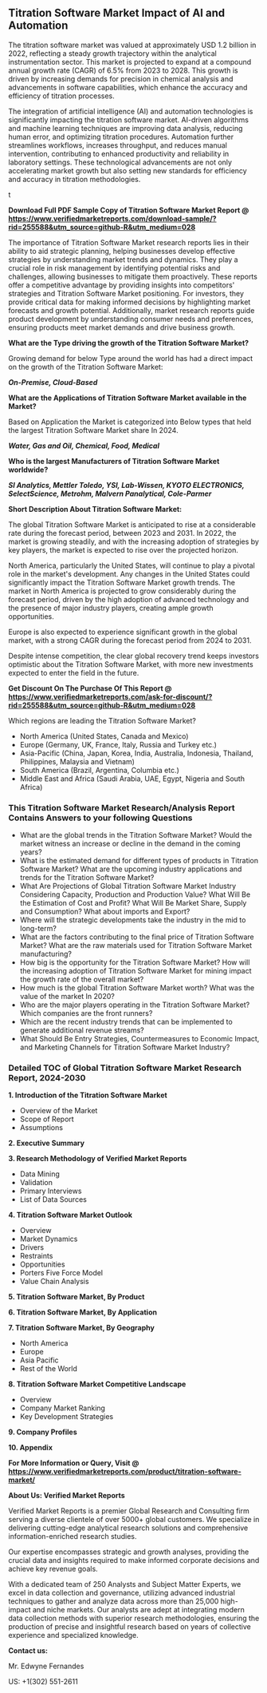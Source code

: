 <h2>Titration Software Market Impact of AI and Automation</h2><p>The titration software market was valued at approximately USD 1.2 billion in 2022, reflecting a steady growth trajectory within the analytical instrumentation sector. This market is projected to expand at a compound annual growth rate (CAGR) of 6.5% from 2023 to 2028. This growth is driven by increasing demands for precision in chemical analysis and advancements in software capabilities, which enhance the accuracy and efficiency of titration processes.</p><p>The integration of artificial intelligence (AI) and automation technologies is significantly impacting the titration software market. AI-driven algorithms and machine learning techniques are improving data analysis, reducing human error, and optimizing titration procedures. Automation further streamlines workflows, increases throughput, and reduces manual intervention, contributing to enhanced productivity and reliability in laboratory settings. These technological advancements are not only accelerating market growth but also setting new standards for efficiency and accuracy in titration methodologies.</p>t</p><p id="" class=""><strong>Download Full PDF Sample Copy of Titration Software Market Report @ <a href="https://www.verifiedmarketreports.com/download-sample/?rid=255588&utm_source=github-R&utm_medium=028" target="_blank">https://www.verifiedmarketreports.com/download-sample/?rid=255588&utm_source=github-R&utm_medium=028</a></strong></p><p>The importance of&nbsp;Titration Software Market research reports lies in their ability to aid strategic planning, helping businesses develop effective strategies by understanding market trends and dynamics. They play a crucial role in risk management by identifying potential risks and challenges, allowing businesses to mitigate them proactively. These reports offer a competitive advantage by providing insights into competitors' strategies and Titration Software Market positioning. For investors, they provide critical data for making informed decisions by highlighting market forecasts and growth potential. Additionally, market research reports guide product development by understanding consumer needs and preferences, ensuring products meet market demands and drive business growth.</p><p><strong>What are the&nbsp;Type driving the growth of the Titration Software Market?</strong></p><p id="" class="">Growing demand for below Type around the world has had a direct impact on the growth of the Titration Software Market:</p><em><strong>On-Premise, Cloud-Based</strong></em></p><strong>What are the&nbsp;Applications&nbsp;of Titration Software Market available in the Market?</strong></p><p id="" class="">Based on Application the Market is categorized into Below types that held the largest Titration Software Market share In 2024.</p><em><strong>Water, Gas and Oil, Chemical, Food, Medical</strong></em></p><strong>Who is the largest Manufacturers of Titration Software Market worldwide?</strong></p><p><em><strong>SI Analytics, Mettler Toledo, YSI, Lab-Wissen, KYOTO ELECTRONICS, SelectScience, Metrohm, Malvern Panalytical, Cole-Parmer</strong></em></p><p id="" class=""><strong>Short Description About Titration Software Market:</strong></p><p>The global Titration Software Market is anticipated to rise at a considerable rate during the forecast period, between 2023 and 2031. In 2022, the market is growing steadily, and with the increasing adoption of strategies by key players, the market is expected to rise over the projected horizon.</p><p>North America, particularly the United States, will continue to play a pivotal role in the market's development. Any changes in the United States could significantly impact the Titration Software Market growth trends. The market in North America is projected to grow considerably during the forecast period, driven by the high adoption of advanced technology and the presence of major industry players, creating ample growth opportunities.</p><p>Europe is also expected to experience significant growth in the global market, with a strong CAGR during the forecast period from 2024 to 2031.</p><p>Despite intense competition, the clear global recovery trend keeps investors optimistic about the Titration Software Market, with more new investments expected to enter the field in the future.</p><p id="" class=""><strong>Get Discount On The Purchase Of This Report @ <a href="https://www.verifiedmarketreports.com/ask-for-discount/?rid=255588&utm_source=github-R&utm_medium=028" target="_blank">https://www.verifiedmarketreports.com/ask-for-discount/?rid=255588&utm_source=github-R&utm_medium=028</a></strong></p>Which regions are leading the Titration Software Market?</p><ul><li>North America (United States, Canada and Mexico)</li><li>Europe (Germany, UK, France, Italy, Russia and Turkey etc.)</li><li>Asia-Pacific (China, Japan, Korea, India, Australia, Indonesia, Thailand, Philippines, Malaysia and Vietnam)</li><li>South America (Brazil, Argentina, Columbia etc.)</li><li>Middle East and Africa (Saudi Arabia, UAE, Egypt, Nigeria and South Africa)</li></ul><h3 id="" class="">This Titration Software Market Research/Analysis Report Contains Answers to your following Questions</h3><ul><li>What are the global trends in the Titration Software Market? Would the market witness an increase or decline in the demand in the coming years?</li><li>What is the estimated demand for different types of products in Titration Software Market? What are the upcoming industry applications and trends for the Titration Software Market?</li><li>What Are Projections of Global Titration Software Market Industry Considering Capacity, Production and Production Value? What Will Be the Estimation of Cost and Profit? What Will Be Market Share, Supply and Consumption? What about imports and Export?</li><li>Where will the strategic developments take the industry in the mid to long-term?</li><li>What are the factors contributing to the final price of Titration Software Market? What are the raw materials used for Titration Software Market manufacturing?</li><li>How big is the opportunity for the Titration Software Market? How will the increasing adoption of Titration Software Market for mining impact the growth rate of the overall market?</li><li>How much is the global Titration Software Market worth? What was the value of the market In 2020?</li><li>Who are the major players operating in the Titration Software Market? Which companies are the front runners?</li><li>Which are the recent industry trends that can be implemented to generate additional revenue streams?</li><li>What Should Be Entry Strategies, Countermeasures to Economic Impact, and Marketing Channels for Titration Software Market Industry?</li></ul><h3 id="" class="">Detailed TOC of Global Titration Software Market Research Report, 2024-2030</h3><p id="" class=""><strong>1. Introduction of the Titration Software Market</strong></p><ul><li>Overview of the Market</li><li>Scope of Report</li><li>Assumptions</li></ul><p id="" class=""><strong>2. Executive Summary</strong></p><p id="" class=""><strong>3. Research Methodology of Verified Market Reports</strong></p><ul><li>Data Mining</li><li>Validation</li><li>Primary Interviews</li><li>List of Data Sources</li></ul><p id="" class=""><strong>4. Titration Software Market Outlook</strong></p><ul><li>Overview</li><li>Market Dynamics</li><li>Drivers</li><li>Restraints</li><li>Opportunities</li><li>Porters Five Force Model</li><li>Value Chain Analysis</li></ul><p id="" class=""><strong>5. Titration Software Market, By Product</strong></p><p id="" class=""><strong>6. Titration Software Market, By Application</strong></p><p id="" class=""><strong>7. Titration Software Market, By Geography</strong></p><ul><li>North America</li><li>Europe</li><li>Asia Pacific</li><li>Rest of the World</li></ul><p id="" class=""><strong>8. Titration Software Market Competitive Landscape</strong></p><ul><li>Overview</li><li>Company Market Ranking</li><li>Key Development Strategies</li></ul><p id="" class=""><strong>9. Company Profiles</strong></p><p id="" class=""><strong>10. Appendix</strong></p><p id="" class=""><strong>For More Information or Query, Visit @ <a href="https://www.verifiedmarketreports.com/product/titration-software-market/" target="_blank">https://www.verifiedmarketreports.com/product/titration-software-market/</a></strong></p><p id="" class=""><strong>About Us: Verified Market Reports</strong></p><p id="" class="">Verified Market Reports is a premier Global Research and Consulting firm serving a diverse clientele of over 5000+ global customers. We specialize in delivering cutting-edge analytical research solutions and comprehensive information-enriched research studies.</p><p id="" class="">Our expertise encompasses strategic and growth analyses, providing the crucial data and insights required to make informed corporate decisions and achieve key revenue goals.</p><p id="" class="">With a dedicated team of 250 Analysts and Subject Matter Experts, we excel in data collection and governance, utilizing advanced industrial techniques to gather and analyze data across more than 25,000 high-impact and niche markets. Our analysts are adept at integrating modern data collection methods with superior research methodologies, ensuring the production of precise and insightful research based on years of collective experience and specialized knowledge.</p><p id="" class=""><strong>Contact us:</strong></p><p id="" class="">Mr. Edwyne Fernandes</p><p id="" class="">US: +1(302) 551-2611</p>